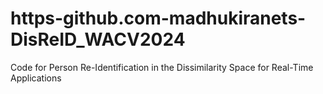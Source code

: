 # https-github.com-madhukiranets-DisReID_WACV2024
Code for Person Re-Identification in the Dissimilarity Space for Real-Time Applications
